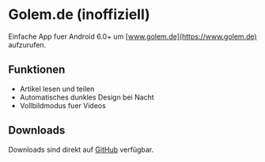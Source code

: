 # Golem.de (inoffiziell)
Einfache App fuer Android 6.0+ um [www.golem.de](https://www.golem.de) aufzurufen.

## Funktionen
* Artikel lesen und teilen
* Automatisches dunkles Design bei Nacht
* Vollbildmodus fuer Videos

## Downloads
Downloads sind direkt auf [GitHub](https://github.com/badener95/Golem.de/releases/latest) verfügbar.
